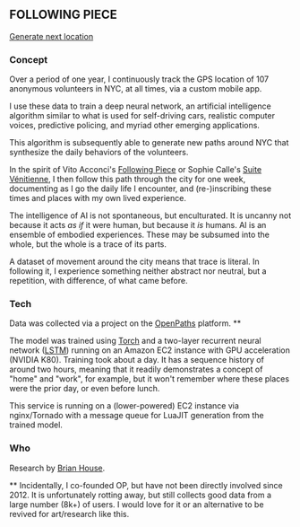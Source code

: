## FOLLOWING PIECE
<div id="status"><a href="javascript:getLocation();">Generate next location</a></div>  

### Concept

Over a period of one year, I continuously track the GPS location of 107 anonymous volunteers in NYC, at all times, via a custom mobile app. 

I use these data to train a deep neural network, an artificial intelligence algorithm similar to what is used for self-driving cars, realistic computer voices, predictive policing, and myriad other emerging applications. 

This algorithm is subsequently able to generate new paths around NYC that synthesize the daily behaviors of the volunteers. 

In the spirit of Vito Acconci's [Following Piece](http://www.metmuseum.org/art/collection/search/283737) or Sophie Calle's [Suite Vénitienne](http://www.artcritical.com/2015/07/16/emmalea-russo-on-sophie-calle/), I then follow this path through the city for one week, documenting as I go the daily life I encounter, and (re-)inscribing these times and places with my own lived experience.

The intelligence of AI is not spontaneous, but enculturated. It is uncanny not because it acts _as if_ it were human, but because it _is_ humans. AI is an ensemble of embodied experiences. These may be subsumed into the whole, but the whole is a trace of its parts.

A dataset of movement around the city means that trace is literal. In following it, I experience something neither abstract nor neutral, but a repetition, with difference, of what came before.


### Tech

Data was collected via a project on the [OpenPaths](https://openpaths.cc) platform. **

The model was trained using [Torch](http://torch.ch/) and a two-layer recurrent neural network ([LSTM](https://en.wikipedia.org/wiki/Long_short-term_memory)) running on an Amazon EC2 instance with GPU acceleration (NVIDIA K80). Training took about a day. It has a sequence history of around two hours, meaning that it readily demonstrates a concept of "home" and "work", for example, but it won't remember where these places were the prior day, or even before lunch.

This service is running on a (lower-powered) EC2 instance via nginx/Tornado with a message queue for LuaJIT generation from the trained model.


### Who

Research by [Brian House](http://brianhouse.net).

** Incidentally, I co-founded OP, but have not been directly involved since 2012. It is unfortunately rotting away, but still collects good data from a large number (8k+) of users. I would love for it or an alternative to be revived for art/research like this.